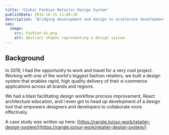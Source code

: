 ```yaml
---
title: 'Global Fashion Retailer Design System'
publishDate: 2019-10-15 11:09:38
description: 'Bridging development and design to accelerate development of a global fashion e-commerce website.'
seo:
  image:
    src: fashion-ds.png
    alt: abstract shapes representing a design system
---
```


## Background

In 2019, I had the opportunity to work and travel for a very cool project. Working with one of the world's biggest fashion retailers, we built a design system that enables rapid, high quality delivery of their e-commerce applications across all brands and regions.

We had a blast facilitating design workflow process improvement, React architecture education, and I even got to head up development of a design tool that empowers designers and developers to collaborate more effectively.

A case study was written up here: [https://rangle.io/our-work/retailer-design-system/](https://rangle.io/our-work/retailer-design-system/)
